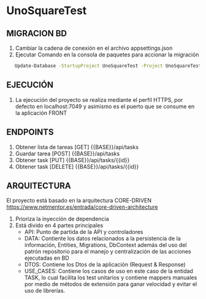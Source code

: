 # UnoSquareTest

## MIGRACION BD
1. Cambiar la cadena de conexión en el archivo appsettings.json
2. Ejecutar Comando en la consola de paquetes para accionar la migración
```bash
   Update-Database -StartupProject UnoSquareTest -Project UnoSquareTest.Data
```
## EJECUCIÓN
1. La ejecución del proyecto se realiza mediante el perfil HTTPS, por defecto en localhost:7049 y asimismo es el puerto que se consume en la aplicación FRONT

## ENDPOINTS 
1. Obtener lista de tareas [GET] {{BASE}}/api/tasks
2. Guardar tarea [POST] {{BASE}}/api/tasks
3. Obtener task [PUT] {{BASE}}/api/tasks/{{id}}
4. Obtener task [DELETE] {{BASE}}/api/tasks/{{id}}

## ARQUITECTURA
El proyecto está basado en la arquitectura CORE-DRIVEN https://www.netmentor.es/entrada/core-driven-architecture
1. Prioriza la inyección de dependencia
2. Está divido en 4 partes principales
   - API: Punto de partida de la API y controladores
   - DATA: Contiente los datos relacionados a la persistencia de la información, Entities, Migrations, DbContext además del uso del patrón repositorio para el manejo y centralización de las acciones ejecutadas en BD
   - DTOS: Contiene los Dtos de la aplicación (Request & Response)
   - USE_CASES: Contiene los casos de uso en este caso de la entidad TASK, lo cual facilita los test unitarios y contiene mappers manuales por medio de métodos de extensión para ganar velocidad y evitar el uso de librerías.


